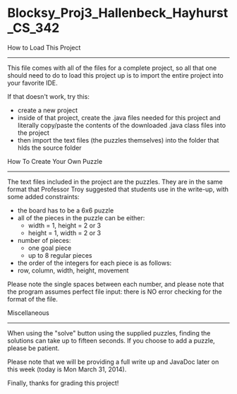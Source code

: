 Blocksy_Proj3_Hallenbeck_Hayhurst_CS_342
========================================

How to Load This Project
_______________________________________________________________________________________________________

This file comes with all of the files for a complete project, so all that one should need to do to
load this project up is to import the entire project into your favorite IDE.

If that doesn't work, try this:
- create a new project
- inside of that project, create the .java files needed for this project and literally copy/paste the
  contents of the downloaded .java class files into the project
- then import the text files (the puzzles themselves) into the folder that hlds the source folder



How To Create Your Own Puzzle
________________________________________________________________________________________________________

The text files included in the project are the puzzles.  They are in the same format that Professor Troy
suggested that students use in the write-up, with some added constraints:

- the board has to be a 6x6 puzzle
- all of the pieces in the puzzle can be either:
  - width  = 1, height = 2 or 3
  - height = 1, width = 2 or 3
- number of pieces:
  - one goal piece
  - up to 8 regular pieces
- the order of the integers for each piece is as follows:
- row, column, width, height, movement
  

Please note the single spaces between each number, and please note that the program assumes perfect file input:
there is NO error checking for the format of the file.


Miscellaneous
____________________________________________________________________________________________________________

When using the "solve" button using the supplied puzzles, finding the solutions can take up to fifteen seconds.
If you choose to add a puzzle, please be patient.

Please note that we will be providing a full write up and JavaDoc later on this week (today is Mon March 31, 2014).

Finally, thanks for grading this project!



